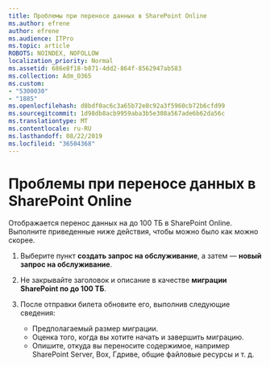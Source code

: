 ```yaml
---
title: Проблемы при переносе данных в SharePoint Online
ms.author: efrene
author: efrene
ms.audience: ITPro
ms.topic: article
ROBOTS: NOINDEX, NOFOLLOW
localization_priority: Normal
ms.assetid: 686e8f18-b871-4dd2-864f-8562947ab583
ms.collection: Adm_O365
ms.custom:
- "5300030"
- "1885"
ms.openlocfilehash: d8bdf0ac6c3a65b72e8c92a3f5960cb72b6cfd99
ms.sourcegitcommit: 1d98db8acb9959aba3b5e308a567ade6b62da56c
ms.translationtype: MT
ms.contentlocale: ru-RU
ms.lasthandoff: 08/22/2019
ms.locfileid: "36504368"
---
```

# <a name="issues-while-migrating-data-to-sharepoint-online"></a>Проблемы при переносе данных в SharePoint Online

Отображается перенос данных на до 100 ТБ в SharePoint Online. Выполните приведенные ниже действия, чтобы можно было как можно скорее. 

1. Выберите пункт **создать запрос на обслуживание**, а затем — **новый запрос на обслуживание**. 
2. Не закрывайте заголовок и описание в качестве **миграции SharePoint по до 100 ТБ**.
3. После отправки билета обновите его, выполнив следующие сведения: 

    - Предполагаемый размер миграции.
    - Оценка того, когда вы хотите начать и завершить миграцию.
    - Опишите, откуда вы переносите содержимое, например SharePoint Server, Box, Гдриве, общие файловые ресурсы и т. д.


  

